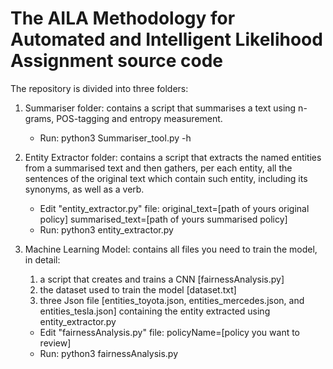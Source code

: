 # The AILA Methodology for Automated and Intelligent Likelihood Assignment source code

The repository is divided into three folders:
1) Summariser folder: contains a script that summarises a text using n-grams, POS-tagging and entropy measurement.
   - Run:
    python3 Summariser_tool.py -h 
     
2) Entity Extractor folder: contains a script that extracts the named entities from a summarised text and then gathers, per each entity, all the sentences of the original text which contain such entity, including its synonyms, as well as a verb.
   - Edit "entity_extractor.py" file:
    original_text=[path of yours original policy]
    summarised_text=[path of yours summarised policy]
   - Run:
    python3 entity_extractor.py
   
3) Machine Learning Model: contains all files you need to train the model, in detail:
   1) a script that creates and trains a CNN [fairnessAnalysis.py]
   2) the dataset used to train the model [dataset.txt]
   3) three Json file [entities_toyota.json, entities_mercedes.json, and entities_tesla.json] containing the entity extracted using entity_extractor.py 
   - Edit "fairnessAnalysis.py" file:
    policyName=[policy you want to review]
   - Run:
    python3 fairnessAnalysis.py

   
